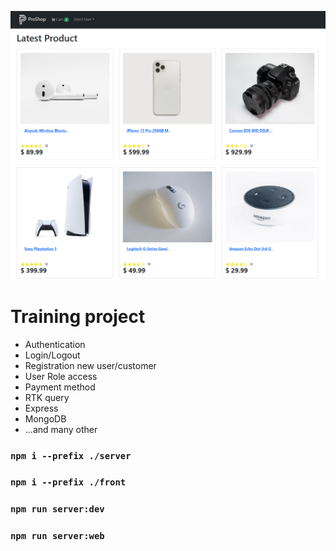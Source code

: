 ![alt text](./misc/img.png)

# Training project
- Authentication
- Login/Logout
- Registration new user/customer
- User Role access
- Payment method
- RTK query
- Express
- MongoDB
- ...and many other

### `npm i --prefix ./server`
### `npm i --prefix ./front`
### `npm run server:dev`
### `npm run server:web`
